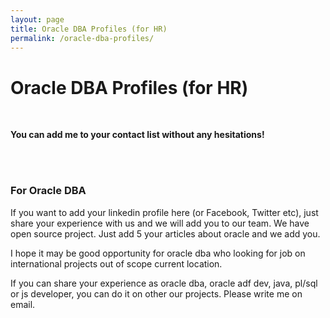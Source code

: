 ```yaml
---
layout: page
title: Oracle DBA Profiles (for HR)
permalink: /oracle-dba-profiles/
---
```


# Oracle DBA Profiles (for HR)

<br/>

**You can add me to your contact list without any hesitations!**

<!-- <br/>

<div align="center">

    <script src="//platform.linkedin.com/in.js" type="text/javascript"></script>
    <script type="IN/MemberProfile" data-id="http://www.linkedin.com/pub/andrey-rodin/58/924/860" data-format="inline" data-related="false"></script>

</div> -->

<br/>
<br/>

### For Oracle DBA

If you want to add your linkedin profile here (or Facebook, Twitter etc), just share your experience with us and we will add you to our team. We have open source project. Just add 5 your articles about oracle and we add you.

I hope it may be good opportunity for oracle dba who looking for job on international projects out of scope current location.

If you can share your experience as oracle dba, oracle adf dev, java, pl/sql or js developer, you can do it on other our projects. Please write me on email.
